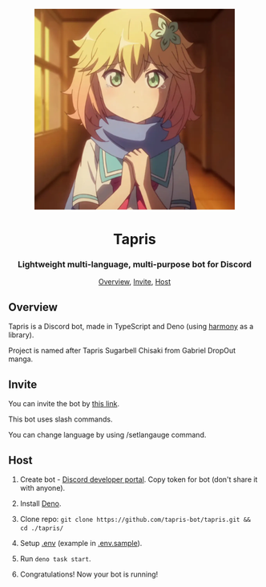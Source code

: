 <p align="center">
 <img width=400px src="assets/avatar.webp" alt="Bot avatar">
 <h1 align="center">Tapris</h1>
 <h3 align="center">Lightweight multi-language, multi-purpose bot for Discord</h3>
</p>

<p align="center">
 <a href="#overview">Overview</a>,
 <a href="#invite">Invite</a>,
 <a href="#host">Host</a>
</p>

## Overview

Tapris is a Discord bot, made in TypeScript and Deno (using
[harmony](https://github.com/harmonyland/harmony) as a library).

Project is named after Tapris Sugarbell Chisaki from Gabriel DropOut manga.

## Invite

You can invite the bot by [this link](https://tapris.tapni.su/invite).

This bot uses slash commands.

You can change language by using /setlangauge command.

## Host

1. Create bot -
   [Discord developer portal](https://discord.com/developers/applications). Copy
   token for bot (don't share it with anyone).

2. Install [Deno](https://deno.land/manual/getting_started/installation).

3. Clone repo:
   `git clone https://github.com/tapris-bot/tapris.git && cd ./tapris/`

4. Setup [.env](.env.sample) (example in [.env.sample](.env.sample)).

5. Run `deno task start`.

6. Congratulations! Now your bot is running!
